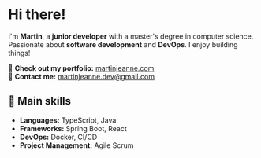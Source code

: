 # Hi there!

I'm **Martin**, a **junior developer** with a master's degree in computer science. Passionate about **software development** and **DevOps**. I enjoy building things!

🚀 **Check out my portfolio:** [martinjeanne.com](https://martinjeanne.com/)  
📧 **Contact me:** martinjeanne.dev@gmail.com  

## 🔧 Main skills

- **Languages:** TypeScript, Java  
- **Frameworks:** Spring Boot, React  
- **DevOps:** Docker, CI/CD  
- **Project Management:** Agile Scrum  



<!--
**MartinJeanne/martinjeanne** is a ✨ _special_ ✨ repository because its `README.md` (this file) appears on your GitHub profile.

Here are some ideas to get you started:

- 🔭 I’m currently working on ...
- 🌱 I’m currently learning ...
- 👯 I’m looking to collaborate on ...
- 🤔 I’m looking for help with ...
- 💬 Ask me about ...
- 📫 How to reach me: ...
- 😄 Pronouns: ...
- ⚡ Fun fact: ...
-->
